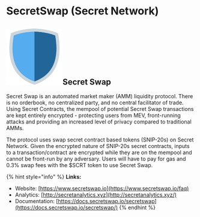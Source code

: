 # SecretSwap \(Secret Network\)

## ![](../../.gitbook/assets/image%20%283%29.png)Secret Swap

Secret Swap is an automated market maker \(AMM\) liquidity protocol. There is no orderbook, no centralized party, and no central facilitator of trade. Using Secret Contracts, the mempool of potential Secret Swap transactions are kept entirely encrypted - protecting users from MEV, front-running attacks and providing an increased level of privacy compared to traditional AMMs.

The protocol uses swap secret contract based tokens \(SNIP-20s\) on Secret Network. Given the encrypted nature of SNIP-20s secret contracts, inputs to a transaction/contract are encrypted while they are on the mempool and cannot be front-run by any adversary. Users will have to pay for gas and 0.3% swap fees with the $SCRT token to use Secret Swap.

{% hint style="info" %}
**Links:**

* Website: [https://www.secretswap.io](https://www.secretswap.io/faq)
* Analytics: [http://secretanalytics.xyz](http://secretanalytics.xyz/)
* Documentation: [https://docs.secretswap.io/secretswap](https://docs.secretswap.io/secretswap/)
{% endhint %}

